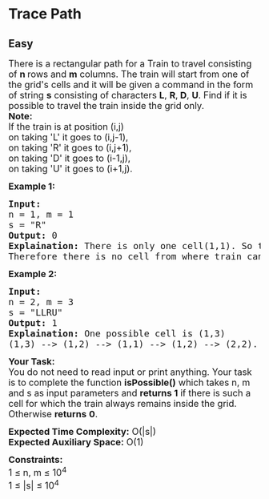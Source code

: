 # Trace Path
## Easy
<div class="problems_problem_content__Xm_eO"><p><span style="font-size: 18px;">There is a rectangular path for a Train to travel consisting of <strong>n&nbsp;</strong>rows and <strong>m</strong>&nbsp;columns. The train will start from one of the grid's cells and it will be given a command in the form of string <strong>s</strong>&nbsp;consisting of characters <strong>L</strong>, <strong>R</strong>,<strong> D</strong>, <strong>U</strong>. Find if it is possible to travel the train inside the grid only.<br><strong>Note: <br></strong>If the train is at position (i,j) <br>on taking 'L' it goes to (i,j-1),<br>on taking 'R' it goes to (i,j+1),<br>on taking 'D' it goes to (i-1,j),<br>on taking 'U' it goes to (i+1,j).<br></span></p>
<p><strong><span style="font-size: 18px;">Example 1:</span></strong></p>
<pre style="position: relative;"><span style="font-size: 18px;"><strong>Input:</strong> 
n = 1, m = 1
s = "R"
<strong>Output:</strong> 0
<strong>Explaination:</strong> There is only one cell(1,1). So train can only start from (1,1). On taking right(R) train moves to (1,2), which is out of grid.<br>Therefore there is no cell from where train can start and remain inside the grid after tracing the route. </span><div class="open_grepper_editor" title="Edit &amp; Save To Grepper"></div></pre>
<p><strong><span style="font-size: 18px;">Example 2:</span></strong></p>
<pre style="position: relative;"><span style="font-size: 18px;"><strong>Input:</strong> 
n = 2, m = 3
s = "LLRU"
<strong>Output:</strong> 1
<strong>Explaination:</strong> One possible cell is (1,3)<br>(1,3) --&gt; (1,2) --&gt; (1,1) --&gt; (1,2) --&gt; (2,2). Thus there is a cell from where if train starts, it remains inside the grid throughout tracing the route.</span><div class="open_grepper_editor" title="Edit &amp; Save To Grepper"></div></pre>
<p><span style="font-size: 18px;"><strong>Your Task:</strong><br>You do not need to read input or print anything. Your task is to complete the function <strong>isPossible()</strong> which takes n, m and s as input parameters and <strong>returns 1</strong> if there is such a cell for which the train always remains inside the grid. Otherwise <strong>returns</strong> <strong>0</strong>.</span></p>
<p><span style="font-size: 18px;"><strong>Expected Time Complexity:</strong> O(|s|)<br><strong>Expected Auxiliary Space:</strong> O(1)</span></p>
<p><span style="font-size: 18px;"><strong>Constraints:</strong><br>1 ≤ n, m ≤ 10<sup>4</sup><br>1 ≤ |s| ≤ 10<sup>4</sup>&nbsp; &nbsp;</span></p></div>